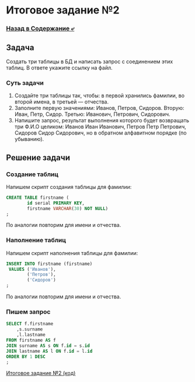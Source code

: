# Итоговое задание №2

### [Назад в Содержание ⤶](/README.md)

## Задача
Создать три таблицы в БД и написать запрос с соединением этих таблиц. В ответе укажите ссылку на файл.  

### Суть задачи
1. Создайте три таблицы так, чтобы: в первой хранились фамилии, во второй имена, в третьей — отчества.
2. Заполните первую значениями: Иванов, Петров, Сидоров. Вторую: Иван, Петр, Сидор. Третью: Иванович, Петрович, Сидорович.
3. Напишите запрос, результат выполнения которого будет возвращать три Ф.И.О целиком: Иванов Иван Иванович, 
Петров Петр Петрович, Сидоров Сидор Сидорович, но в обратном алфавитном порядке (по убыванию).

## Решение задачи
### Создание таблиц
Напишем скрипт создания таблицы для фамилии:

```sql
CREATE TABLE firstname (
		id serial PRIMARY KEY,
		firstname VARCHAR(30) NOT NULL)
;
```

По аналогии повторим для имени и отчества.

### Наполнение таблиц
Напишем скрипт наполнения таблицы для фамилии:

```sql
INSERT INTO firstname (firstname) 
 VALUES ('Иванов'),
	    ('Петров'),
		('Сидоров')
;
```

По аналогии повторим для имени и отчества.

### Пишем запрос

```sql
SELECT f.firstname
	,s.surname
	,l.lastname 
FROM firstname AS f
JOIN surname AS s ON f.id = s.id
JOIN lastname AS l ON f.id = l.id
ORDER BY 1 DESC
;
```

[Итоговое задание №2 (код)](final_task_2.sql)